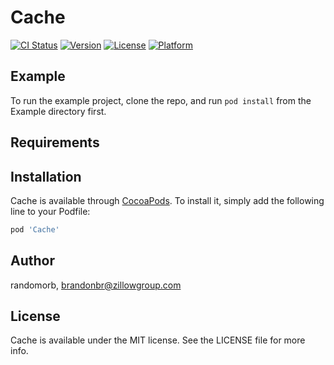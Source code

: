 # Cache

[![CI Status](https://img.shields.io/travis/randomorb/Cache.svg?style=flat)](https://travis-ci.org/randomorb/Cache)
[![Version](https://img.shields.io/cocoapods/v/Cache.svg?style=flat)](https://cocoapods.org/pods/Cache)
[![License](https://img.shields.io/cocoapods/l/Cache.svg?style=flat)](https://cocoapods.org/pods/Cache)
[![Platform](https://img.shields.io/cocoapods/p/Cache.svg?style=flat)](https://cocoapods.org/pods/Cache)

## Example

To run the example project, clone the repo, and run `pod install` from the Example directory first.

## Requirements

## Installation

Cache is available through [CocoaPods](https://cocoapods.org). To install
it, simply add the following line to your Podfile:

```ruby
pod 'Cache'
```

## Author

randomorb, brandonbr@zillowgroup.com

## License

Cache is available under the MIT license. See the LICENSE file for more info.
